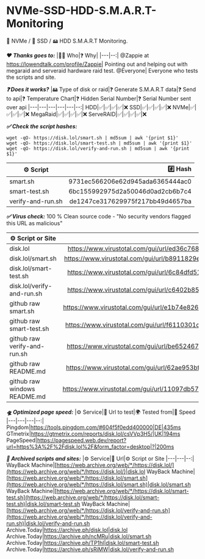 # NVMe-SSD-HDD-S.M.A.R.T-Monitoring
🚀 NVMe / 🚀 SSD / 🖴 HDD S.M.A.R.T Monitoring. 

***❤️ Thanks goes to:***
|👨👩 Who|❓ Why|
|---|--:|
@Zappie at https://lowendtalk.com/profile/Zappie| Pointing out and helping out with megaraid and serveraid hardware raid test.
@Everyone| Everyone who tests the scripts and site.


***❓ Does it works?***
|🖴 Type of disk or raid|❓ Generate S.M.A.R.T data|❓ Send to api|❓ Temperature Chart|❓ Hidden Serial Number|❓ Serial Number sent over api
|---|---|---|---|---|--:|
HDD|✅|✅|✅|✅|❌
SSD|✅|✅|✅|✅|❌
NVMe|✅|✅|✅|✅|❌
MegaRaid|✅|✅|✅|✅|❌
ServeRAID|✅|✅|✅|✅|❌

***✅ Check the script hashes:***
```
wget -qO- https://disk.lol/smart.sh | md5sum | awk '{print $1}'
wget -qO- https://disk.lol/smart-test.sh | md5sum | awk '{print $1}'
wget -qO- https://disk.lol/verify-and-run.sh | md5sum | awk '{print $1}'
```
|⚙️ Script|#️⃣ Hash|
|---|--:|
smart.sh|9731ec566206e62d945ada6365444ac0
smart-test.sh|6bc155992975d2a50046d0ad2cb6b7c4
verify-and-run.sh|de1247ce317629975f217bb49d4657ba


***✅ Virus check:***
100 % Clean source code - "No security vendors flagged this URL as malicious"

|⚙️ Script or Site|📄 Url to verify|
|---|--:|
disk.lol|https://www.virustotal.com/gui/url/ed36c768c961b2e7d62b1560fb3eeb0ce8267a73dc1f24ebb46e4619c0f3dc71
disk.lol/smart.sh|https://www.virustotal.com/gui/url/b8911829e94fd0b1347e1405484bc7c227249fe2968e7ecb473929775596abcc
disk.lol/smart-test.sh|https://www.virustotal.com/gui/url/6c84dfd510d55eb21360b28876a73740e96e41abad99a692ea3f1aa996fa6940
disk.lol/verify-and-run.sh|https://www.virustotal.com/gui/url/c6402b85a9753e3c988870ee2d54019453e0ad41afcd773f0052158034fa3f29
github raw smart.sh|https://www.virustotal.com/gui/url/e1b74e82688c8190e9192c4699cbe6b9cc23c16b35fa49579918b0129ed82e75
github raw smart-test.sh|https://www.virustotal.com/gui/url/f6110301df8cd009d04392e0a6aa04cce32857c8e8a51d5e851c10a029b08027
github raw verify-and-run.sh|https://www.virustotal.com/gui/url/be6524676e2e8251f74db150e371b9db3d87a708fd7692eb715a221f5246eb5f
github raw README.md| https://www.virustotal.com/gui/url/62ae953bfb4c531fdcb7d268369ac610ade6a46209b84c153a54877dc18d018c
github raw windows README.md|https://www.virustotal.com/gui/url/11097db574e0716a6df2dea9434b4ba0834a961d72864cb8b769b92ba7a75318

***🛸 Optimized page speed:***
|⚙️ Service|📄 Url to test|🌍 Tested from|🚀 Speed
|---|---|---|--:|
Pingdom|https://tools.pingdom.com/#604f5f0edd400000|DE|435ms
GTmetrix|https://gtmetrix.com/reports/disk.lol/csVVp3H5/|UK|194ms
PageSpeed|https://pagespeed.web.dev/report?url=https%3A%2F%2Fdisk.lol%2F&form_factor=desktop|?|200ms

***💾 Archived scripts and sites:***
|⚙️ Service|📄 Url|⚙️ Script or Site
|---|---|--:|
WayBack Machine|[https://web.archive.org/web/*/https://disk.lol/](https://web.archive.org/web/*/https://disk.lol/)|disk.lol
WayBack Machine|[https://web.archive.org/web/*/https://disk.lol/smart.sh](https://web.archive.org/web/*/https://disk.lol/smart.sh)|disk.lol/smart.sh
WayBack Machine|[https://web.archive.org/web/*/https://disk.lol/smart-test.sh](https://web.archive.org/web/*/https://disk.lol/smart-test.sh)|disk.lol/smart-test.sh
WayBack Machine|[https://web.archive.org/web/*/https://disk.lol/verify-and-run.sh](https://web.archive.org/web/*/https://disk.lol/verify-and-run.sh)|disk.lol/verify-and-run.sh
Archive.Today|https://archive.ph/disk.lol|disk.lol
Archive.Today|https://archive.ph/ncMRu|disk.lol/smart.sh
Archive.Today|https://archive.ph/TP1hl|disk.lol/smart-test.sh
Archive.Today|https://archive.ph/sRiMW|disk.lol/verify-and-run.sh
